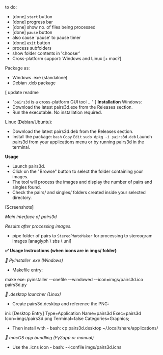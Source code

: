 to do:
- [done] `start` button
- [done] progress bar
- [done] show no. of files being processed
- [done] `pause` button
- also cause 'pause' to pause timer
- [done] `exit` button
- process subfolders
- show folder contents in 'chooser'
- Cross-platform support: Windows and Linux [+ mac?]


Package as:
- Windows .exe (standalone)
- Debian .deb package

[
    update readme
 - "`pairs3d` is a cross-platform GUI tool .. "
 ]
 __Installation__
Windows:
- Download the latest pairs3d.exe from the Releases section.
- Run the executable. No installation required.

Linux (Debian/Ubuntu):
- Download the latest pairs3d.deb from the Releases section.
- Install the package:
`bash`
`Copy`
`Edit`
`sudo dpkg -i pairs3d.deb`
  Launch pairs3d from your applications menu or by running pairs3d in the terminal.

 __Usage__
- Launch pairs3d.
- Click on the "Browse" button to select the folder containing your images.
- The tool will process the images and display the number of pairs and singles found.
- Check the pairs/ and singles/ folders created inside your selected directory.

[Screenshots]

  *Main interface of pairs3d*

  *Results after processing images.*



- pipe folder of pairs to `StereoPhotoMaker` for processing to stereogram images
   [anaglyph \ sbs \ uni]



__✅ Usage Instructions (when icons are in imgs/ folder)__


*🔧 PyInstaller .exe (Windows)*
- Makefile entry:

make
exe:
	pyinstaller --onefile --windowed --icon=imgs/pairs3d.ico pairs3d.py

*🐧 .desktop launcher (Linux)*
- Create pairs3d.desktop and reference the PNG:

ini:
[Desktop Entry]
Type=Application
Name=pairs3d
Exec=pairs3d
Icon=imgs/pairs3d.png
Terminal=false
Categories=Graphics;

- Then install with -
bash:
cp pairs3d.desktop ~/.local/share/applications/

*🍎 macOS app bundling (Py2app or manual)*
- Use the .icns icon -
bash:
--iconfile imgs/pairs3d.icns
